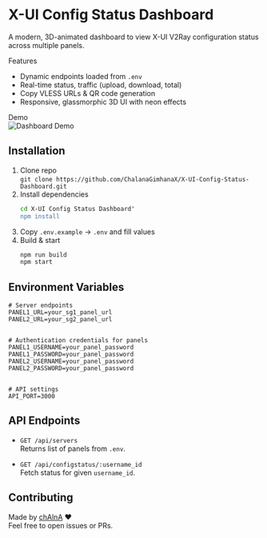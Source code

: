 # X-UI Config Status Dashboard

A modern, 3D-animated dashboard to view X-UI V2Ray configuration status across multiple panels.

Features
- Dynamic endpoints loaded from `.env`
- Real-time status, traffic (upload, download, total)
- Copy VLESS URLs & QR code generation
- Responsive, glassmorphic 3D UI with neon effects

Demo  
![Dashboard Demo](docs/demo.gif)

## Installation

1. Clone repo  
   `git clone https://github.com/ChalanaGimhanaX/X-UI-Config-Status-Dashboard.git`  
2. Install dependencies  
   ```bash
   cd X-UI Config Status Dashboard"
   npm install
   ```
3. Copy `.env.example` → `.env` and fill values  
4. Build & start  
   ```bash
   npm run build
   npm start
   ```

## Environment Variables

```properties
# Server endpoints
PANEL1_URL=your_sg1_panel_url
PANEL2_URL=your_sg2_panel_url


# Authentication credentials for panels
PANEL1_USERNAME=your_panel_password
PANEL1_PASSWORD=your_panel_password
PANEL2_USERNAME=your_panel_password
PANEL2_PASSWORD=your_panel_password


# API settings
API_PORT=3000

```

## API Endpoints

- `GET /api/servers`  
  Returns list of panels from `.env`.

- `GET /api/configstatus/:username_id`  
  Fetch status for given `username_id`.

## Contributing

Made by [chAlnA](https://github.com/chalana) ❤️  
Feel free to open issues or PRs.

